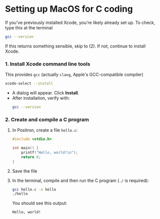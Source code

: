 # Setting up MacOS for C coding

If you've previously installed Xcode, you're likely already set up. To check, type this at the terminal

```bash
gcc --version
```

If this returns something sensible, skip to (2). If not, continue to install Xcode.



### 1. Install Xcode command line tools

This provides `gcc` (actually `clang`, Apple's GCC-compatible compiler)

```bash
xcode-select --install
```

- A dialog will appear. Click **Install**.
- After installation, verify with:
  ```bash
  gcc --version
  ```



### 2. Create and compile a C program

1. In Positron, create a file `hello.c`:

   ```c
   #include <stdio.h>
   
   int main() {
       printf("Hello, world!\n");
       return 0;
   }
   ```

2. Save the file

3. In the terminal, compile and then run the C program (`./` is required):

   ```bash
   gcc hello.c -o hello
   ./hello
   ```

   You should see this output:

   ```bash
   Hello, world!
   ```
